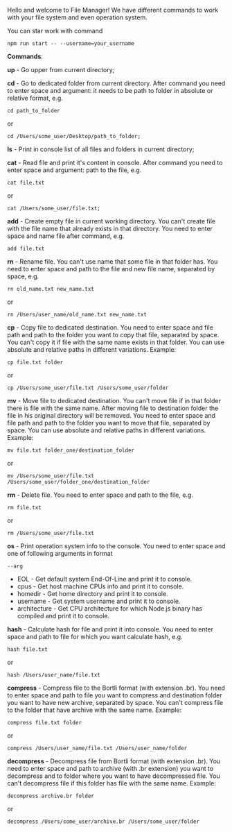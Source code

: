 Hello and welcome to File Manager!
We have different commands to work with your file system and even operation system.

You can star work with command

```
npm run start -- --username=your_username
```

**Commands**:

**up** - Go upper from current directory;

**cd** - Go to dedicated folder from current directory. After command you need to enter space and argument: it needs to be path to folder in absolute or relative format, e.g.

```
cd path_to_folder
```

or

```
cd /Users/some_user/Desktop/path_to_folder;
```

**ls** - Print in console list of all files and folders in current directory;

**cat** - Read file and print it's content in console. After command you need to enter space and argument: path to the file, e.g.

```
cat file.txt
```

or

```
cat /Users/some_user/file.txt;
```

**add** - Create empty file in current working directory. You can't create file with the file name that already exists in that directory. You need to enter space and name file after command, e.g.

```
add file.txt
```

**rn** - Rename file. You can't use name that some file in that folder has. You need to enter space and path to the file and new file name, separated by space, e.g.

```
rn old_name.txt new_name.txt
```

or

```
rn /Users/user_name/old_name.txt new_name.txt
```

**cp** - Copy file to dedicated destination. You need to enter space and file path and path to the folder you want to copy that file, separated by space. You can't copy it if file with the same name exists in that folder. You can use absolute and relative paths in different variations. Example:

```
cp file.txt folder
```

or

```
cp /Users/some_user/file.txt /Users/some_user/folder
```

**mv** - Move file to dedicated destination. You can't move file if in that folder there is file with the same name. After moving file to destination folder the file in his original directory will be removed. You need to enter space and file path and path to the folder you want to move that file, separated by space. You can use absolute and relative paths in different variations. Example:

```
mv file.txt folder_one/destination_folder
```

or

```
mv /Users/some_user/file.txt /Users/some_user/folder_one/destination_folder

```

**rm** - Delete file. You need to enter space and path to the file, e.g.

```
rm file.txt
```

or

```
rm /Users/some_user/file.txt
```

**os** - Print operation system info to the console. You need to enter space and one of following arguments in format

```
--arg
```

- EOL - Get default system End-Of-Line and print it to console.
- cpus - Get host machine CPUs info and print it to console.
- homedir - Get home directory and print it to console.
- username - Get system username and print it to console.
- architecture - Get CPU architecture for which Node.js binary has compiled and print it to console.

**hash** - Calculate hash for file and print it into console. You need to enter space and path to file for which you want calculate hash, e.g.

```
hash file.txt
```

or

```
hash /Users/user_name/file.txt
```

**compress** - Compress file to the Bortli format (with extension .br). You need to enter space and path to file you want to compress and destination folder you want to have new archive, separated by space. You can't compress file to the folder that have archive with the same name. Example:

```
compress file.txt folder
```

or

```
compress /Users/user_name/file.txt /Users/user_name/folder
```

**decompress** - Decompress file from Bortli format (with extension .br). You need to enter space and path to archive (with .br extension) you want to decompress and to folder where you want to have decompressed file. You can't decompress file if this folder has file with the same name.
Example:
```
decompress archive.br folder
```
or
```
decompress /Users/some_user/archive.br /Users/some_user/folder